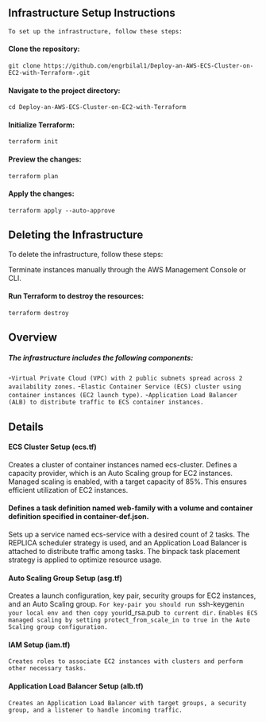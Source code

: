 ## Infrastructure Setup Instructions
`To set up the infrastructure, follow these steps:`

#### Clone the repository:
`git clone https://github.com/engrbilal1/Deploy-an-AWS-ECS-Cluster-on-EC2-with-Terraform-.git`
#### Navigate to the project directory:
`cd Deploy-an-AWS-ECS-Cluster-on-EC2-with-Terraform`
#### Initialize Terraform:
`terraform init`
#### Preview the changes:
`terraform plan`
#### Apply the changes:
`terraform apply --auto-approve`
## Deleting the Infrastructure
To delete the infrastructure, follow these steps:

Terminate instances manually through the AWS Management Console or CLI.

#### Run Terraform to destroy the resources:
`terraform destroy`

## Overview
##### The infrastructure includes the following components:

-`Virtual Private Cloud (VPC) with 2 public subnets spread across 2 availability zones.`
-`Elastic Container Service (ECS) cluster using container instances (EC2 launch type).`
-`Application Load Balancer (ALB) to distribute traffic to ECS container instances.`
## Details
#### ECS Cluster Setup (ecs.tf)
Creates a cluster of container instances named ecs-cluster.
Defines a capacity provider, which is an Auto Scaling group for EC2 instances. Managed scaling is enabled, with a target capacity of 85%. This ensures efficient utilization of EC2 instances.
#### Defines a task definition named web-family with a volume and container definition specified in container-def.json.
Sets up a service named ecs-service with a desired count of 2 tasks. The REPLICA scheduler strategy is used, and an Application Load Balancer is attached to distribute traffic among tasks. The binpack task placement strategy is applied to optimize resource usage.
#### Auto Scaling Group Setup (asg.tf)
Creates a launch configuration, key pair, security groups for EC2 instances, and an Auto Scaling group.
`For key-pair you should run `ssh-keygen` in your local env and then copy your `id_rsa.pub` to current dir.`
`Enables ECS managed scaling by setting protect_from_scale_in to true in the Auto Scaling group configuration.`
#### IAM Setup (iam.tf)
`Creates roles to associate EC2 instances with clusters and perform other necessary tasks.`
#### Application Load Balancer Setup (alb.tf)
`Creates an Application Load Balancer with target groups, a security group, and a listener to handle incoming traffic.`
